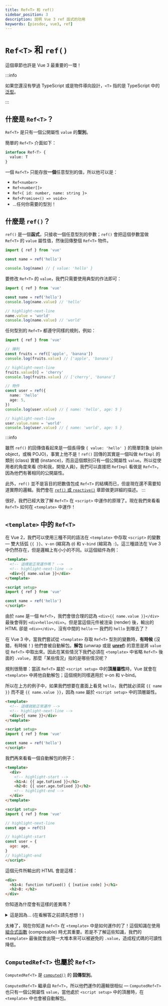 ```yaml
---
title: Ref<T> 和 ref()
sidebar_position: 3
description: 說明 Vue 3 ref 函式的功用
keywords: [piesdoc, vue3, ref]
---
```


# `Ref<T>` 和 `ref()`

這個章節也許是 Vue 3 最重要的一環！

:::info

如果您還沒有學過 TypeScript 或是物件導向設計，`<T>` 指的是 TypeScript 中的[泛型](https://www.typescriptlang.org/docs/handbook/2/generics.html)。

:::

## 什麼是 `Ref<T>`？

`Ref<T>` 是只有一個公開屬性 `value` 的**型別**。

簡單的 `Ref<T>` 介面如下：

```ts showLineNumbers
interface Ref<T> {
  value: T
}
```

一個 `Ref<T>` 只能存放**一個**任意型別的值，所以他可以是：

- `Ref<number>`
- `Ref<number[]>`
- `Ref<{ id: number, name: string }>`
- `Ref<Promise<() => void>>`
- ...任何你需要的型別！

## 什麼是 `ref()`？

`ref()` 是一個**函式**，只接收一個任意型別的參數；`ref()` 會把這個參數當做 `Ref<T>` 的 `value` 屬性值，然後回傳整個 `Ref<T>` 物件。

```ts showLineNumbers
import { ref } from 'vue'

const name = ref('hello')

console.log(name) // { value: 'hello' }
```

要修改 `Ref<T>` 的 `value`，我們只需要使用典型的作法即可：

```ts showLineNumbers
import { ref } from 'vue'

const name = ref('hello')
console.log(name.value) // 'hello'

// highlight-next-line
name.value = 'world'
console.log(name.value) // 'world'
```

任何型別的 `Ref<T>` 都遵守同樣的規則，例如：

```ts showLineNumbers
import { ref } from 'vue'

// 陣列
const fruits = ref(['apple', 'banana'])
console.log(fruits.value) // ['apple', 'banana']

// highlight-next-line
fruits.value[0] = 'cherry'
console.log(fruits.value) // ['cherry', 'banana']

// 物件
const user = ref({
  name: 'hello'
  age: 5,
})
console.log(user.value) // { name: 'hello', age: 5 }

// highlight-next-line
user.value.name = 'world'
console.log(user.value) // { name: 'world', age: 5 }
```

:::info

雖然 `ref()` 的回傳值看起來是一個長得像 `{ value: 'hello' }` 的簡單對象 (plain object，或稱 POJO)，事實上他不是！`ref()` 回傳的其實是一個叫做 `RefImpl` 的類別 (class) 實體 (instance)，而且這個類別只有一個公開屬性 `value`。所以從使用者的角度來看 (你和我，開發人員)，我們可以直接把 `RefImpl` 看做是 `Ref<T>`，因為他們有著相同的公開屬性。

此外，`ref()` 並不是盲目的把數值包成 `Ref<T>` 的結構而已，但是現在還不需要知道實際的邏輯。我們會在 [`ref()` 或 `reactive()`](./ref-or-reactive) 章節做更詳細的描述。
:::

很好，我們已經大致了解 `Ref<T>` 在 `<script>` 中運作的原理了。現在我們來看看 `Ref<T>` 如何在 `<template>` 中運作！

## `<template>` 中的 `Ref<T>`

在 Vue 2，我們可以使用三種不同的語法在 `<template>` 中存取 `<script>` 的變數 — 雙大括弧 `{{ }}`、`v-on` (縮寫為 `@`) 和 `v-bind` (縮寫為 `:`)。這三種語法在 Vue 3 中仍然存在，但是邏輯上有小小的不同。以這個組件為例：

```html showLineNumbers
<template>
  <!-- 這樣能正常運作嗎？ -->
  <!-- highlight-next-line -->
  <div>{{ name.value }}</div>
</template>

<script setup>
import { ref } from 'vue'

const name = ref('hello')
</script>
```

由於 `name` 是一個 `Ref<T>`，我們會很合理的認為 `<div>{{ name.value }}</div>` 最後會得到 `<div>hello</div>`。但是當這個元件被渲染 (render) 後，輸出的 HTML 卻是 `<div></div>`，沒有中間的 `hello` — 我們的 `hello` 到哪去了？

在 Vue 3 中，當我們嘗試從 `<template>` 存取 `Ref<T>` 型別的變數時，**有時候** (沒錯，有時候！) 他們會被自動解包。**解包** (unwrap 或是 [**unref**](https://vuejs.org/api/reactivity-utilities.html#unref)) 的意思是將 `value` 從 `Ref<T>` 中取出來。因此在某些情況下我們必須在 `<template>` 中省略 `Ref<T>` 後面的 `.value`，那麼「某些情況」指的是哪些情況呢？

規則很簡單：當該 `Ref<T>` 屬於 `<script setup>` 中的**頂層屬性**時，Vue 就會在 `<template>` 中將他自動解包；這個規則同樣適用於 v-on 和 v-bind。

所以在上方的例子中，如果我們想要在畫面上看見 `hello`，我們就必須寫 `{{ name }}` 而不是 `{{ name.value }}`，因為 `name` 屬於 `<script setup>` 中的頂層屬性。

```html showLineNumbers
<template>
  <!-- 這樣就能正常運作 -->
  <!-- highlight-next-line -->
  <div>{{ name }}</div>
</template>

<script setup>
import { ref } from 'vue'

const name = ref('hello')
</script>
```

我們再來看看一個自動解包的例子：

```html showLineNumbers
<template>
  <div>
    <!-- highlight-start -->
    <h1>A: {{ age.toFixed }}</h1>
    <h2>B: {{ user.age.toFixed }}</h2>
    <!-- highlight-end -->
  </div>
</template>

<script setup>
import { ref } from 'vue'

// highlight-next-line
const age = ref(5)

// highlight-start
const user = {
  age: age,
}
// highlight-end
</script>
```

這個元件所輸出的 HTML 會是這樣：

```html showLineNumbers
<div>
  <h1>A: function toFixed() { [native code] }</h1>
  <h2>B: </h2>
</div>
```

你知道為什麼會有這樣的差異嗎？

<details>
  <summary>這是因為... (在看解答之前請先想想！)</summary>

  - `age` 和 `user` 都是 `<script setup>` 中的頂層屬性。
  - 因為 `age` 在 `<script setup>` 中是一個頂層的 `Ref<T>`，他在 `<template>` 中會被自動解包，代表在 `<template>` 寫 `{{ age }}` 就會等於在 `<script setup>` 裡面寫 `age.value`，因此得到 `5`。
  - 在 JavaScript 中，`toFixed` 是數字原型 (prototype) 中的一個方法；既然 `5` 是一個數字，那麼 `5.toFixed` 就會得到該方法，因此在畫面上就顯示了 `function toFixed() { [native code] }`。
  - 雖然 `user.age` 和 `age` 在 `<script setup>` 的來源其實是同一個變數，但 `{{ user.age }}` 在 `<template>` 中**不會**被自動解包，因為 `user.age` 不是一個頂層屬性 — `user` 才是！
  - 既然 `user.age` 在 `<template>` 中沒有被自動解包，在 `<template>` 寫 `{{ user.age }}` 就會等於 `<script setup>` 中的 `user.age`，也就是 `Ref<T>`。
  - `Ref<T>` 裡面沒有 `toFixed` 這個屬性，因此 `{{ user.age.toFixed }}` 就會是 `undefined`，導致 `<h2>B: {{ undefined }}</h2>` 被渲染成 `<h2>B: </h2>`。

</details>

太棒了，現在你知道 `Ref<T>` 在 `<template>` 中是如何運作的了！這個知識在使用[組合式函數](./composables) (composable) 時尤其重要。若是不了解這些知識，我們的 `<template>` 最後就會出現一大堆本來可以被避免的 `.value`，造成程式碼的可讀性降低。

## `ComputedRef<T>` 也屬於 `Ref<T>`

`ComputedRef<T>` 是 [`computed()`](https://vuejs.org/api/reactivity-core.html#computed) 的 **回傳型別**。

`ComputedRef<T>` 繼承自 `Ref<T>`，所以他們運作的邏輯很相似 — `ComputedRef<T>` 也只有一個公開屬性 `value`，當他處於 `<script setup>` 中的頂層時，在 `<template>` 中也會被自動解包。
